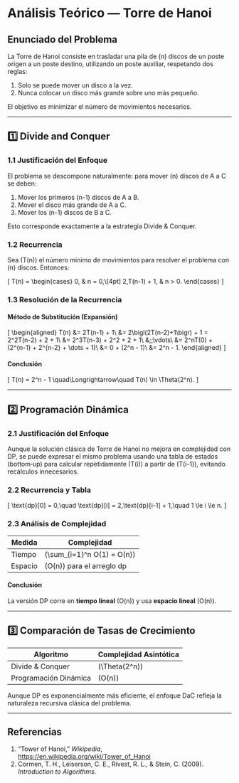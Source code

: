 # Análisis Teórico — Torre de Hanoi

## Enunciado del Problema
La Torre de Hanoi consiste en trasladar una pila de \(n\) discos de un poste origen a un poste destino, utilizando un poste auxiliar, respetando dos reglas:
1. Solo se puede mover un disco a la vez.  
2. Nunca colocar un disco más grande sobre uno más pequeño.

El objetivo es minimizar el número de movimientos necesarios.

---

## 1️⃣ Divide and Conquer

### 1.1 Justificación del Enfoque
El problema se descompone naturalmente: para mover \(n\) discos de A a C se deben:
1. Mover los primeros \(n-1\) discos de A a B.  
2. Mover el disco más grande de A a C.  
3. Mover los \(n-1\) discos de B a C.

Esto corresponde exactamente a la estrategia Divide & Conquer.

### 1.2 Recurrencia
Sea \(T(n)\) el número mínimo de movimientos para resolver el problema con \(n\) discos. Entonces:

\[
T(n) = 
\begin{cases}
0, & n = 0,\\[4pt]
2\,T(n-1) + 1, & n > 0.
\end{cases}
\]

### 1.3 Resolución de la Recurrencia

#### Método de Substitución (Expansión)

\[
\begin{aligned}
T(n) &= 2T(n-1) + 1\\
     &= 2\bigl(2T(n-2)+1\bigr) + 1 = 2^2T(n-2) + 2 + 1\\
     &= 2^3T(n-3) + 2^2 + 2 + 1\\
     &\;\;\vdots\\
     &= 2^nT(0) + (2^{n-1} + 2^{n-2} + \dots + 1)\\
     &= 0 + (2^n - 1)\\
     &= 2^n - 1.
\end{aligned}
\]

#### Conclusión
\[
T(n) = 2^n - 1 \quad\Longrightarrow\quad T(n) \in \Theta(2^n).
\]

---

## 2️⃣ Programación Dinámica

### 2.1 Justificación del Enfoque
Aunque la solución clásica de Torre de Hanoi no mejora en complejidad con DP, se puede expresar el mismo problema usando una tabla de estados (bottom‑up) para calcular repetidamente \(T(i)\) a partir de \(T(i-1)\), evitando recálculos innecesarios.

### 2.2 Recurrencia y Tabla

\[
\text{dp}[0] = 0,\quad
\text{dp}[i] = 2\,\text{dp}[i-1] + 1,\quad 1 \le i \le n.
\]

### 2.3 Análisis de Complejidad

| Medida | Complejidad |
|--------|-------------|
| Tiempo | \(\sum_{i=1}^n O(1) = O(n)\) |
| Espacio| \(O(n)\) para el arreglo dp |

#### Conclusión
La versión DP corre en **tiempo lineal** \(O(n)\) y usa **espacio lineal** \(O(n)\).

---

## 3️⃣ Comparación de Tasas de Crecimiento

| Algoritmo | Complejidad Asintótica |
|-----------|------------------------|
| Divide & Conquer | \(\Theta(2^n)\) |
| Programación Dinámica | \(O(n)\) |

Aunque DP es exponencialmente más eficiente, el enfoque DaC refleja la naturaleza recursiva clásica del problema.  

---

## Referencias

1. “Tower of Hanoi,” _Wikipedia_, https://en.wikipedia.org/wiki/Tower_of_Hanoi  
2. Cormen, T. H., Leiserson, C. E., Rivest, R. L., & Stein, C. (2009). _Introduction to Algorithms_.
